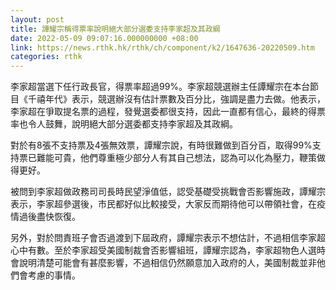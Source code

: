 ```yaml
---
layout: post
title: 譚耀宗稱得票率說明絕大部分選委支持李家超及其政綱
date: 2022-05-09 09:07:16.000000000 +08:00
link: https://news.rthk.hk/rthk/ch/component/k2/1647636-20220509.htm
categories: rthk
---
```


李家超當選下任行政長官，得票率超過99%。李家超競選辦主任譚耀宗在本台節目《千禧年代》表示，競選辦沒有估計票數及百分比，強調是盡力去做。他表示，李家超在爭取提名票的過程，發覺選委都很支持，因此一直都有信心，最終的得票率也令人鼓舞，說明絕大部分選委都支持李家超及其政綱。

對於有8張不支持票及4張無效票，譚耀宗說，有時很難做到百分百，取得99%支持票已難能可貴，他們尊重極少部分人有其自己想法，認為可以化為壓力，鞭策做得更好。

被問到李家超做政務司司長時民望淨值低，認受基礎受挑戰會否影響施政，譚耀宗表示，李家超參選後，市民都好似比較接受，大家反而期待他可以帶領社會，在疫情過後盡快恢復。

另外，對於問責班子會否過渡到下屆政府，譚耀宗表示不想估計，不過相信李家超心中有數。至於李家超受美國制裁會否影響組班，譚耀宗認為，李家超物色人選時會說明清楚可能會有甚麼影響，不過相信仍然願意加入政府的人，美國制裁並非他們會考慮的事情。
